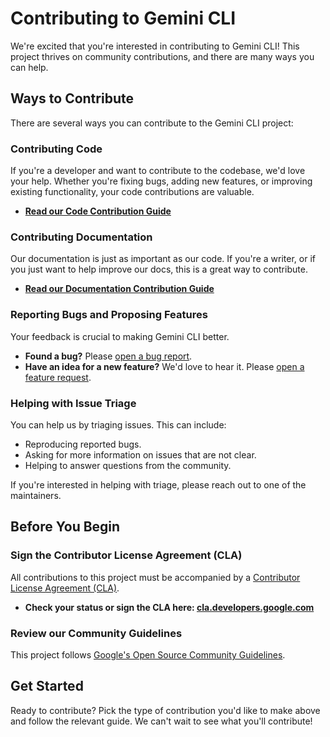 # Contributing to Gemini CLI

We're excited that you're interested in contributing to Gemini CLI! This project
thrives on community contributions, and there are many ways you can help.

## Ways to Contribute

There are several ways you can contribute to the Gemini CLI project:

### Contributing Code

If you're a developer and want to contribute to the codebase, we'd love your
help. Whether you're fixing bugs, adding new features, or improving existing
functionality, your code contributions are valuable.

- **[Read our Code Contribution Guide](./code.md)**

### Contributing Documentation

Our documentation is just as important as our code. If you're a writer, or if
you just want to help improve our docs, this is a great way to contribute.

- **[Read our Documentation Contribution Guide](./documentation.md)**

### Reporting Bugs and Proposing Features

Your feedback is crucial to making Gemini CLI better.

- **Found a bug?** Please
  [open a bug report](https://github.com/google-gemini/gemini-cli/issues/new?template=bug_report.yml).
- **Have an idea for a new feature?** We'd love to hear it. Please
  [open a feature request](https://github.com/google-gemini/gemini-cli/issues/new?template=feature_request.yml).

### Helping with Issue Triage

You can help us by triaging issues. This can include:

- Reproducing reported bugs.
- Asking for more information on issues that are not clear.
- Helping to answer questions from the community.

If you're interested in helping with triage, please reach out to one of the
maintainers.

## Before You Begin

### Sign the Contributor License Agreement (CLA)

All contributions to this project must be accompanied by a
[Contributor License Agreement (CLA)](https://cla.developers.google.com/about).

- **Check your status or sign the CLA here:
  [cla.developers.google.com](https://cla.developers.google.com/)**

### Review our Community Guidelines

This project follows
[Google's Open Source Community Guidelines](https://opensource.google/conduct/).

## Get Started

Ready to contribute? Pick the type of contribution you'd like to make above and
follow the relevant guide. We can't wait to see what you'll contribute!

